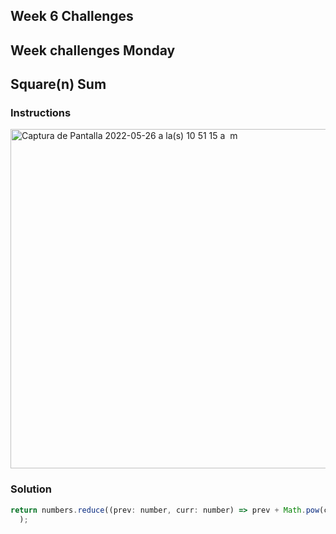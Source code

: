 ## Week 6 Challenges

## Week challenges Monday
## Square(n) Sum
### Instructions
<img width="543" alt="Captura de Pantalla 2022-05-26 a la(s) 10 51 15 a  m" src="https://user-images.githubusercontent.com/91048093/170536077-bf137c7e-6105-45f6-8572-e961583775cd.png">

### Solution
```javascript
return numbers.reduce((prev: number, curr: number) => prev + Math.pow(curr, 2),0
  );
  ```
